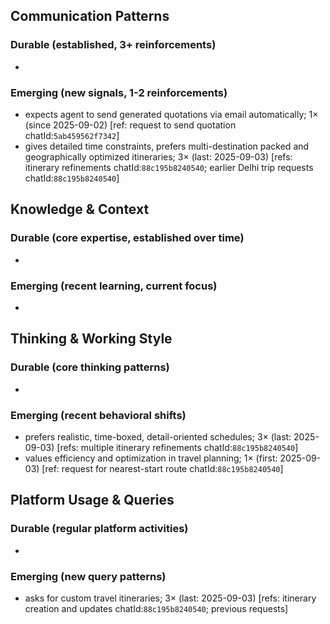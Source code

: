 ## Communication Patterns
### Durable (established, 3+ reinforcements)
-

### Emerging (new signals, 1-2 reinforcements)
- expects agent to send generated quotations via email automatically; 1× (since 2025-09-02) [ref: request to send quotation chatId:`5ab459562f7342`]
- gives detailed time constraints, prefers multi-destination packed and geographically optimized itineraries; 3× (last: 2025-09-03) [refs: itinerary refinements chatId:`88c195b8240540`; earlier Delhi trip requests chatId:`88c195b8240540`]

## Knowledge & Context
### Durable (core expertise, established over time)
-

### Emerging (recent learning, current focus)
-

## Thinking & Working Style
### Durable (core thinking patterns)
-

### Emerging (recent behavioral shifts)
- prefers realistic, time-boxed, detail-oriented schedules; 3× (last: 2025-09-03) [refs: multiple itinerary refinements chatId:`88c195b8240540`]
- values efficiency and optimization in travel planning; 1× (first: 2025-09-03) [ref: request for nearest-start route chatId:`88c195b8240540`]

## Platform Usage & Queries
### Durable (regular platform activities)
-

### Emerging (new query patterns)
- asks for custom travel itineraries; 3× (last: 2025-09-03) [refs: itinerary creation and updates chatId:`88c195b8240540`; previous requests]
